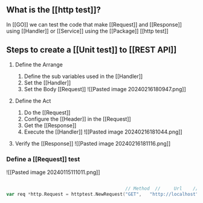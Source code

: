 ## What is the [[http test]]?

In [[GO]] we can test the code that make [[Request]] and [[Response]] using [[Handler]] or [[Service]] using the [[Package]] [[http test]]  

## Steps to create a [[Unit test]] to [[REST API]]

1. Define the Arrange
	1. Define the sub variables used in the [[Handler]]
	2. Set the [[Handler]]
	3. Set the Body [[Request]]
	![[Pasted image 20240216180947.png]]

2. Define the Act 
	1. Do the [[Request]]
	2. Configure the [[Header]] in the [[Request]]
	3. Get the [[Response]]
	4. Execute the [[Handler]]
	![[Pasted image 20240216181044.png]]
3. Verify the [[Response]]
![[Pasted image 20240216181116.png]]


### Define a [[Request]] test
![[Pasted image 20240115111011.png]]

```Go

											// Method  //     Url    // Body
var req *http.Request = httptest.NewRequest("GET",   "http://localhost",nil)

```
